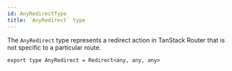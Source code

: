 ```yaml
---
id: AnyRedirectType
title: `AnyRedirect` type
---
```



The `AnyRedirect` type represents a redirect action in TanStack Router that is not specific to a particular route.

```tsx
export type AnyRedirect = Redirect<any, any, any>
```
